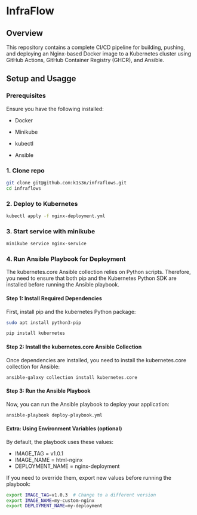 # InfraFlow

## Overview

This repository contains a complete CI/CD pipeline for building, pushing, and deploying an Nginx-based Docker image to a Kubernetes cluster using GitHub Actions, GitHub Container Registry (GHCR), and Ansible.

## Setup and Usagge

### Prerequisites

Ensure you have the following installed:

* Docker

* Minikube

* kubectl

* Ansible

### 1. Clone repo

```bash
git clone git@github.com:k1s3n/infraflows.git
cd infraflows
```

### 2. Deploy to Kubernetes

```bash
kubectl apply -f nginx-deployment.yml
```

### 3. Start service with minikube

```bash
minikube service nginx-service
```

### 4. Run Ansible Playbook for Deployment

The kubernetes.core Ansible collection relies on Python scripts. Therefore, you need to ensure that both pip and the Kubernetes Python SDK are installed before running the Ansible playbook.

#### Step 1: Install Required Dependencies

First, install pip and the kubernetes Python package:

```bash
sudo apt install python3-pip

pip install kubernetes
```

#### Step 2: Install the kubernetes.core Ansible Collection

Once dependencies are installed, you need to install the kubernetes.core collection for Ansible:

```bash
ansible-galaxy collection install kubernetes.core
```

#### Step 3: Run the Ansible Playbook

Now, you can run the Ansible playbook to deploy your application:

```bash
ansible-playbook deploy-playbook.yml
```

#### Extra: Using Environment Variables (optional)

By default, the playbook uses these values:

* IMAGE_TAG = v1.0.1
* IMAGE_NAME = html-nginx
* DEPLOYMENT_NAME = nginx-deployment

If you need to override them, export new values before running the playbook:
```bash
export IMAGE_TAG=v1.0.3  # Change to a different version
export IMAGE_NAME=my-custom-nginx
export DEPLOYMENT_NAME=my-deployment
```
